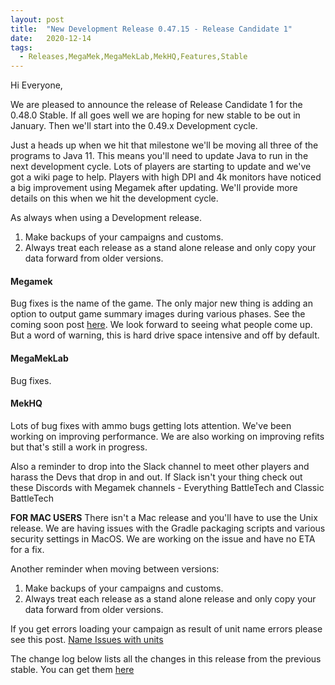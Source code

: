 ```yaml
---
layout: post
title:  "New Development Release 0.47.15 - Release Candidate 1"
date:   2020-12-14
tags:
  - Releases,MegaMek,MegaMekLab,MekHQ,Features,Stable
---
```


Hi Everyone,

We are pleased to announce the release of Release Candidate 1 for the 0.48.0 Stable. If all goes well we are hoping for new stable to be out in January. Then we'll start into the 0.49.x Development cycle.

Just a heads up when we hit that milestone we'll be moving all three of the programs to Java 11. This means you'll need to update Java to run in the next development cycle. Lots of players are starting to update and we've got a wiki page to help. Players with high DPI and 4k monitors have noticed a big improvement using Megamek after updating. We'll provide more details on this when we hit the development cycle.

As always when using a Development release.

1) Make backups of your campaigns and customs.
2) Always treat each release as a stand alone release and only copy your data forward from older versions.

#### Megamek

Bug fixes is the name of the game. The only major new thing is adding an option to output game summary images during various phases. See the coming soon post [here](https://bg.battletech.com/forums/megamek-games/coming-soon-to-megamek/msg1673607/#msg1673607). We look forward to seeing what people come up. But a word of warning, this is hard drive space intensive and off by default.

#### MegaMekLab

Bug fixes.

#### MekHQ

Lots of bug fixes with ammo bugs getting lots attention. We've been working on improving performance. We are also working on improving refits but that's still a work in progress.

Also a reminder to drop into the Slack channel to meet other players and harass the Devs that drop in and out. If Slack isn't your thing check out these Discords with Megamek channels - Everything BattleTech and Classic BattleTech

**FOR MAC USERS**
There isn't a Mac release and you'll have to use the Unix release. We are having issues with the Gradle packaging scripts and various security settings in MacOS.  We are working on the issue and have no ETA for a fix.

Another reminder when moving between versions:

1) Make backups of your campaigns and customs.
2) Always treat each release as a stand alone release and only copy your data forward from older versions.

If you get errors loading your campaign as result of unit name errors please see this post. [Name Issues with units](https://github.com/MegaMek/megamek/wiki/Name-Issues-with-Units)

The change log below lists all the changes in this release from the previous stable.
You can get them [here](https://megamek.org/downloads.html)
